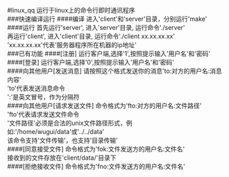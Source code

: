 #linux_qq
运行于linux上的命令行即时通讯程序<br>
###快速编译运行
####编译
进入'client'和'server'目录，分别运行'make'<br>
####运行
首先运行'server', 进入'server'目录, 运行命令'./server'<br>
再运行'client', 进入'client'目录, 运行命令'./client xx.xx.xx.xx'<br>
'xx.xx.xx.xx'代表'服务器程序所在机器的ip地址'<br>
###已有功能
####[注册]
运行客户端,选择'1',按照提示输入'用户名'和'密码'<br>
####[登录]
运行客户端,选择'0',按照提示输入'用户名'和'密码'<br>
####向其他用户[发送消息]
请按照这个格式发送你的消息'to:对方的用户名:消息内容'<br>
'to'代表发送消息命令<br>
':'是英文冒号，作为分隔符<br>
####向其他用户[请求发送文件]
命令格式为'fto:对方的用户名:文件路径'<br>
'fto'代表请求发送文件命令<br>
'文件路径'必须是合法的unix文件路径形式，例如:'/home/wugui/data'或'../../data'<br>
该命令支持'文件传输'，也支持'目录传输'<br>
####[同意接受文件]
命令格式为'fok:文件发送方的用户名:文件名'<br>
接收到的文件存放在'client/data/'目录下<br>
####[拒绝接收文件]
命令格式为'fno:文件发送方的用户名:文件名'<br>
